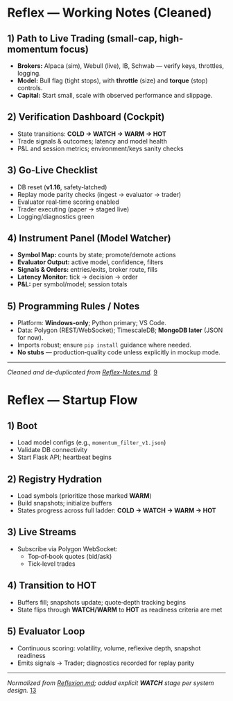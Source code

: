 # Reflex — Working Notes (Cleaned)

## 1) Path to Live Trading (small-cap, high-momentum focus)
- **Brokers:** Alpaca (sim), Webull (live), IB, Schwab — verify keys, throttles, logging.
- **Model:** Bull flag (tight stops), with **throttle** (size) and **torque** (stop) controls.
- **Capital:** Start small, scale with observed performance and slippage.

## 2) Verification Dashboard (Cockpit)
- State transitions: **COLD → WATCH → WARM → HOT**
- Trade signals & outcomes; latency and model health
- P&L and session metrics; environment/keys sanity checks

## 3) Go‑Live Checklist
- DB reset (**v1.16**, safety‑latched)
- Replay mode parity checks (ingest → evaluator → trader)
- Evaluator real‑time scoring enabled
- Trader executing (paper → staged live)
- Logging/diagnostics green

## 4) Instrument Panel (Model Watcher)
- **Symbol Map:** counts by state; promote/demote actions
- **Evaluator Output:** active model, confidence, filters
- **Signals & Orders:** entries/exits, broker route, fills
- **Latency Monitor:** tick → decision → order
- **P&L:** per symbol/model; session totals

## 5) Programming Rules / Notes
- Platform: **Windows‑only**; Python primary; VS Code.
- Data: Polygon (REST/WebSocket); TimescaleDB; **MongoDB later** (JSON for now).
- Imports robust; ensure `pip install` guidance where needed.
- **No stubs** — production‑quality code unless explicitly in mockup mode.

---
*Cleaned and de‑duplicated from [Reflex-Notes.md](https://rockymountaintechnet-my.sharepoint.com/personal/mike_malone_rockymountaintech_net/Documents/Forms/DispForm.aspx?ID=675&web=1&EntityRepresentationId=5dde0990-189e-4362-bf81-1e1127f289c6).* [9](https://rockymountaintechnet-my.sharepoint.com/personal/mike_malone_rockymountaintech_net/Documents/Reflex-compromised/Reflex-Notes.md)

# Reflex — Startup Flow

## 1) Boot
- Load model configs (e.g., `momentum_filter_v1.json`)
- Validate DB connectivity
- Start Flask API; heartbeat begins
## 2) Registry Hydration
- Load symbols (prioritize those marked **WARM**)
- Build snapshots; initialize buffers
- States progress across full ladder: **COLD → WATCH → WARM → HOT**

## 3) Live Streams
- Subscribe via Polygon WebSocket:
  - Top‑of‑book quotes (bid/ask)
  - Tick‑level trades
## 4) Transition to HOT
- Buffers fill; snapshots update; quote‑depth tracking begins
- State flips through **WATCH/WARM** to **HOT** as readiness criteria are met

## 5) Evaluator Loop
- Continuous scoring: volatility, volume, reflexive depth, snapshot readiness
- Emits signals → Trader; diagnostics recorded for replay parity

---
*Normalized from [Reflexion.md](https://rockymountaintechnet-my.sharepoint.com/personal/mike_malone_rockymountaintech_net/Documents/Forms/DispForm.aspx?ID=672&web=1&EntityRepresentationId=37759668-d1b8-4378-aa80-14a8a1f21e47); added explicit **WATCH** stage per system design.* [13](https://rockymountaintechnet-my.sharepoint.com/personal/mike_malone_rockymountaintech_net/Documents/Reflex-compromised/Reflexion.md)
